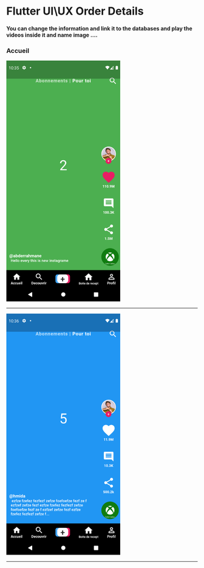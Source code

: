  <h1> Flutter UI\UX Order Details</h1>  
<h4> You can change the information and link it to the databases and play the videos inside it and name image ....</h4>
<h3>Accueil</h3> 
<img src="https://github.com/abenkoula71/Flutter-tiktok-app--homepage/blob/main/Screenshot_1633775733.png" width="300" /> 
<hr>
<img src="https://github.com/abenkoula71/Flutter-tiktok-app--homepage/blob/main/Screenshot_1633775801.png" width="300" />  
<hr>

